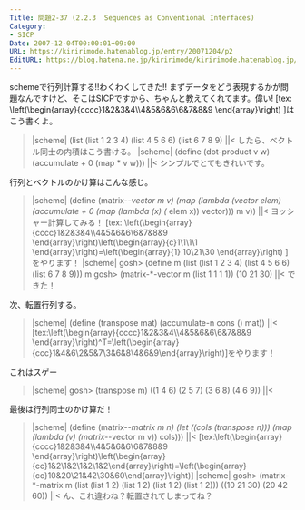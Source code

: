 ```yaml
---
Title: 問題2-37 (2.2.3  Sequences as Conventional Interfaces)
Category:
- SICP
Date: 2007-12-04T00:00:01+09:00
URL: https://kiririmode.hatenablog.jp/entry/20071204/p2
EditURL: https://blog.hatena.ne.jp/kiririmode/kiririmode.hatenablog.jp/atom/entry/8454420450078216019
---
```



schemeで行列計算する!!わくわくしてきた!!
まずデータをどう表現するかが問題なんですけど、そこはSICPですから、ちゃんと教えてくれてます。偉い!
[tex:  \left(\begin{array}{cccc}1&2&3&4\\\4&5&6&6\\6&7&8&9 \end{array}\right) ]はこう書くよ。
>|scheme|
(list (list 1 2 3 4) (list 4 5 6 6) (list 6 7 8 9)
||<
したら、ベクトル同士の内積はこう書ける。
>|scheme|
(define (dot-product v w)
  (accumulate + 0 (map * v w)))
||<
シンプルでとてもきれいです。


行列とベクトルのかけ算はこんな感じ。
>|scheme|
(define (matrix-*-vector m v)
  (map (lambda (vector elem)
	 (accumulate + 0 (map (lambda (x) (* elem x)) vector)))
       m
       v))
||<
ヨッシャー計算してみる！
[tex:  \left(\begin{array}{cccc}1&2&3&4\\\4&5&6&6\\6&7&8&9 \end{array}\right)\left(\begin{array}{c}1\\1\\1\\1 \end{array}\right)=\left(\begin{array}{1} 10\\21\\30 \end{array}\right) ]をやります！
>|scheme|
gosh> (define m (list (list 1 2 3 4) (list 4 5 6 6) (list 6 7 8 9)))
m
gosh> (matrix-*-vector m (list 1 1 1 1))
(10 21 30)
||<
できた！


次、転置行列する。
>|scheme|
(define (transpose mat)
  (accumulate-n cons () mat))
||<
[tex:\left(\begin{array}{cccc}1&2&3&4\\\4&5&6&6\\6&7&8&9 \end{array}\right)^T=\left(\begin{array}{ccc}1&4&6\\2&5&7\\3&6&8\\4&6&9\end{array}\right)]をやります！

これはスゲー
>|scheme|
gosh> (transpose m)
((1 4 6) (2 5 7) (3 6 8) (4 6 9))
||<

最後は行列同士のかけ算だ！
>|scheme|
(define (matrix-*-matrix m n)
  (let ((cols (transpose n)))
    (map (lambda (v) (matrix-*-vector m v)) cols)))
||<
[tex:\left(\begin{array}{cccc}1&2&3&4\\\4&5&6&6\\6&7&8&9 \end{array}\right)\left(\begin{array}{cc}1&2\\1&2\\1&2\\1&2\end{array}\right)=\left(\begin{array}{cc}10&20\\21&42\\30&60\end{array}\right)]
>|scheme|
gosh> (matrix-*-matrix m
		 (list (list 1 2) 
		       (list 1 2)
		       (list 1 2) 
		       (list 1 2)))
((10 21 30) (20 42 60))
||<
ん、これ違わね？転置されてしまってね？
